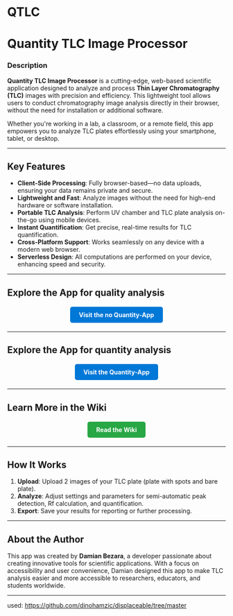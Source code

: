 # QTLC
# Quantity TLC Image Processor

### Description
**Quantity TLC Image Processor** is a cutting-edge, web-based scientific application designed to analyze and process **Thin Layer Chromatography (TLC)** images with precision and efficiency. This lightweight tool allows users to conduct chromatography image analysis directly in their browser, without the need for installation or additional software.  

Whether you're working in a lab, a classroom, or a remote field, this app empowers you to analyze TLC plates effortlessly using your smartphone, tablet, or desktop.

---

## Key Features
- **Client-Side Processing**: Fully browser-based—no data uploads, ensuring your data remains private and secure.
- **Lightweight and Fast**: Analyze images without the need for high-end hardware or software installation.
- **Portable TLC Analysis**: Perform UV chamber and TLC plate analysis on-the-go using mobile devices.
- **Instant Quantification**: Get precise, real-time results for TLC quantification.
- **Cross-Platform Support**: Works seamlessly on any device with a modern web browser.
- **Serverless Design**: All computations are performed on your device, enhancing speed and security.

---

## Explore the App for quality analysis
<div style="text-align: center; margin: 20px 0;">
  <a href="https://git.1ioe.top/QTLC/tlc_quantity.html" 
     style="background-color: #0078d7; color: #fff; text-decoration: none; 
            padding: 10px 20px; border-radius: 5px; font-weight: bold; 
            display: inline-block;">Visit the no Quantity-App</a>
</div>

---

## Explore the App for quantity analysis
<div style="text-align: center; margin: 20px 0;">
  <a href="https://git.1ioe.top/QTLC/q.html" 
     style="background-color: #0078d7; color: #fff; text-decoration: none; 
            padding: 10px 20px; border-radius: 5px; font-weight: bold; 
            display: inline-block;">Visit the Quantity-App</a>
</div>

---

## Learn More in the Wiki
<div style="text-align: center; margin: 20px 0;">
  <a href="https://git.1ioe.top/QTLC/wiki.html" 
     style="background-color: #28a745; color: #fff; text-decoration: none; 
            padding: 10px 20px; border-radius: 5px; font-weight: bold; 
            display: inline-block;">Read the Wiki</a>
</div>

---

## How It Works
1. **Upload**: Upload 2 images of your TLC plate (plate with spots and bare plate).
2. **Analyze**: Adjust settings and parameters for semi-automatic peak detection, Rf calculation, and quantification.
3. **Export**: Save your results for reporting or further processing.

---

## About the Author
This app was created by **Damian Bezara**, a developer passionate about creating innovative tools for scientific applications. With a focus on accessibility and user convenience, Damian designed this app to make TLC analysis easier and more accessible to researchers, educators, and students worldwide.

---

used: https://github.com/dinohamzic/displaceable/tree/master